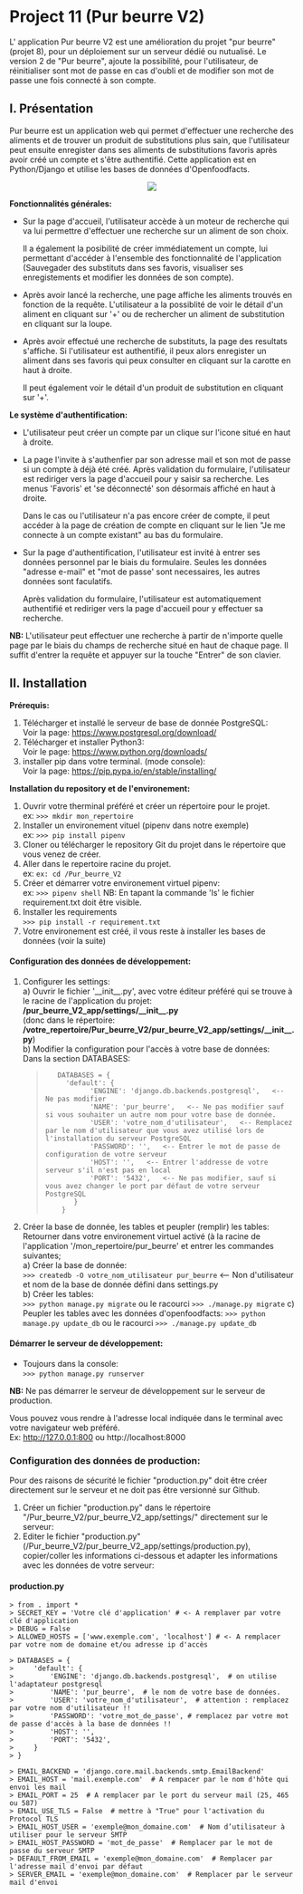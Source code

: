 # Project 11 (Pur beurre V2)
L' application Pur beurre V2 est une amélioration du projet "pur beurre" (projet 8), pour un déploiement sur un serveur dédié ou nutualisé.
Le version 2 de "Pur beurre", ajoute la possibilité, pour l'utilisateur, de réinitialiser sont mot de passe en cas d'oubli et de modifier son mot de passe une fois connecté à son compte.

## **I. Présentation**
Pur beurre est un application web qui permet d'effectuer une recherche des aliments et de trouver un produit de substitutions 
plus sain, que l'utilisateur peut ensuite enregister dans ses aliments de substitutions favoris après avoir créé un compte 
et s'être authentifié.
Cette application est en Python/Django et utilise les bases de données d'Openfoodfacts.

<div align="center">
     <img src="/store/static/store/img/Screenshot.png">
</div>

**Fonctionnalités générales:**
- Sur la page d'accueil, l'utilisateur accède à un moteur de recherche qui va lui permettre d'effectuer une recherche sur un aliment de son choix.
  
  Il a également la posibilité de créer immédiatement un compte, lui permettant d'accéder à l'ensemble des fonctionnalité 
  de l'application (Sauvegader des substituts dans ses favoris, visualiser ses enregistements et modifier les données de son compte). 
- Après avoir lancé la recherche, une page affiche les aliments trouvés en fonction de la requête. L'utilisateur a la possiblité de voir 
  le détail d'un aliment en cliquant sur '+' ou de rechercher un aliment de substitution en cliquant sur la loupe.
  
- Après avoir effectué une recherche de substituts, la page des resultats s'affiche. Si l'utilisateur est authentifié, il peux alors 
  enregister un aliment dans ses favoris qui peux consulter en cliquant sur la carotte en haut à droite.
  
  Il peut également voir le détail d'un produit de substitution en cliquant sur '+'.
  
**Le système d'authentification:**

- L'utilisateur peut créer un compte par un clique sur l'icone situé en haut à droite.
- La page l'invite à s'authenfier par son adresse mail et son mot de passe si un compte à déjà été créé. Après validation du formulaire,
  l'utilisateur est rediriger vers la page d'accueil pour y saisir sa recherche. Les menus 'Favoris' et 'se déconnecté' son désormais affiché en haut à droite.
   
  Dans le cas ou l'utilisateur n'a pas encore créer de compte, il peut accéder à la page de création de compte en cliquant sur le lien
   "Je me connecte à un compte existant" au bas du formulaire.
- Sur la page d'authentification, l'utilisateur est invité à entrer ses données personnel par le biais du formulaire.
  Seules les données "adresse e-mail" et "mot de passe' sont necessaires, les autres données sont faculatifs.
  
  Après validation du formulaire, l'utilisateur est automatiquement authentifié et rediriger vers la page d'accueil pour y effectuer sa recherche.
  
  
**NB:** L'utilisateur peut effectuer une recherche à partir de n'importe quelle page par le biais du champs de recherche situé en haut de chaque page.
        Il suffit d'entrer la requête et appuyer sur la touche "Entrer" de son clavier.
 
  
## **II. Installation**

**Prérequis:**
1) Télécharger et installé le serveur de base de donnée PostgreSQL:  
   Voir la page:  <https://www.postgresql.org/download/>
2) Télécharger et installer Python3:  
    Voir le page: <https://www.python.org/downloads/>
3) installer pip dans votre terminal. (mode console):   
   Voir la page: <https://pip.pypa.io/en/stable/installing/>

**Installation du repository et de l'environement:**
1) Ouvrir votre therminal préféré et créer un répertoire pour le projet.  
   ex: `>>> mkdir mon_repertoire`
2) Installer un environement vituel (pipenv dans notre exemple)  
   ex: `>>> pip install pipenv`     
2) Cloner ou télécharger le repository Git du projet dans le répertoire que vous venez de créer. 
3) Aller dans le repertoire racine du projet.  
    ex: `ex: cd /Pur_beurre_V2`
4) Créer et démarrer votre environement virtuel pipenv:  
    ex: `>>> pipenv shell`
    NB: En tapant la commande 'ls' le fichier requirement.txt doit être visible.
5) Installer les requirements  
    `>>> pip install -r requirement.txt`  
6) Votre environement est créé, il vous reste à installer les bases de données (voir la suite)

#### **Configuration des données de développement:**
1) Configurer les settings:  
    a) Ouvrir le fichier '\_\_init\_\_.py', avec votre éditeur préféré qui se trouve à le racine de l'application du projet:  
        **/pur_beurre_V2_app/settings/\_\_init\_\_.py**  
        (donc dans le répertoire: **/votre_repertoire/Pur_beurre_V2/pur_beurre_V2_app/settings/\_\_init\_\_.py**)  
    b) Modifier la configuration pour l'accès à votre base de données:  
        Dans la section DATABASES:  
    >        DATABASES = {  
    >          'default': {  
    >                'ENGINE': 'django.db.backends.postgresql',   <-- Ne pas modifier
    >                'NAME': 'pur_beurre',   <-- Ne pas modifier sauf si vous souhaiter un autre nom pour votre base de donnée.
    >                'USER': 'votre_nom_d'utilisateur',   <-- Remplacez par le nom d'utilisateur que vous avez utilisé lors de l'installation du serveur PostgreSQL
    >                'PASSWORD': '',   <-- Entrer le mot de passe de configuration de votre serveur
    >                'HOST': '',   <-- Entrer l'addresse de votre serveur s'il n'est pas en local
    >                'PORT': '5432',   <-- Ne pas modifier, sauf si vous avez changer le port par défaut de votre serveur PostgreSQL
    >            }
    >         }

2) Créer la base de donnée, les tables et peupler (remplir) les tables:  
    Retourner dans votre environement virtuel activé (à la racine de l'application '/mon_repertoire/pur_beurre' et entrer les commandes suivantes;   
    a) Créer la base de donnée:  
       `>>> createdb -O votre_nom_utilisateur pur_beurre`   <-- Non d'utilisateur et nom de la base de donnée défini dans settings.py   
    b) Créer les tables:  
       `>>> python manage.py migrate` ou le racourci `>>> ./manage.py migrate`
    c) Peupler les tables avec les données d'openfoodfacts:
       `>>> python manage.py update_db` ou le racourci `>>> ./manage.py update_db`
       
#### **Démarrer le serveur de développement:**  
  -   Toujours dans la console:  
        `>>> python manage.py runserver`
    
   **NB:** Ne pas démarrer le serveur de développement sur le serveur de production.
   
Vous pouvez vous rendre à l'adresse local indiquée dans le terminal avec votre navigateur web préféré.  
Ex: http://127.0.0.1:800 ou http://localhost:8000

### **Configuration des données de production:**
Pour des raisons de sécurité le fichier "production.py" doit être créer directement sur le serveur et ne doit pas être versionné sur Github.
1) Créer un fichier "production.py" dans le répertoire  "/Pur_beurre_V2/pur_beurre_V2_app/settings/" directement sur le serveur:
2) Editer le fichier "production.py" (/Pur_beurre_V2/pur_beurre_V2_app/settings/production.py), copier/coller les informations ci-dessous et adapter les informations avec les données de votre serveur:

#### **production.py**

    > from . import *
    > SECRET_KEY = 'Votre clé d'application' # <- A remplaver par votre clé d'application  
    > DEBUG = False  
    > ALLOWED_HOSTS = ['www.exemple.com', 'localhost'] # <- A remplacer par votre nom de domaine et/ou adresse ip d'accès

    > DATABASES = {
    >     'default': {
    >         'ENGINE': 'django.db.backends.postgresql',  # on utilise l'adaptateur postgresql
    >         'NAME': 'pur_beurre',  # le nom de votre base de données.
    >         'USER': 'votre_nom_d'utilisateur',  # attention : remplacez par votre nom d'utilisateur !!
    >         'PASSWORD': 'votre_mot_de_passe', # remplacez par votre mot de passe d'accès à la base de données !!
    >         'HOST': '',
    >         'PORT': '5432',
    >     }
    > }

    > EMAIL_BACKEND = 'django.core.mail.backends.smtp.EmailBackend'
    > EMAIL_HOST = 'mail.exemple.com'  # A rempacer par le nom d'hôte qui envoi les mail
    > EMAIL_PORT = 25  # A remplacer par le port du serveur mail (25, 465 ou 587) 
    > EMAIL_USE_TLS = False  # mettre à "True" pour l'activation du Protocol TLS
    > EMAIL_HOST_USER = 'exemple@mon_domaine.com'  # Nom d’utilisateur à utiliser pour le serveur SMTP
    > EMAIL_HOST_PASSWORD = 'mot_de_passe'  # Remplacer par le mot de passe du serveur SMTP
    > DEFAULT_FROM_EMAIL = 'exemple@mon_domaine.com'  # Remplacer par l'adresse mail d'envoi par défaut
    > SERVER_EMAIL = 'exemple@mon_domaine.com'  # Remplacer par le serveur mail d'envoi

   


   
   
    
    
       
       
     
    


